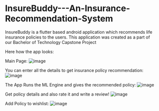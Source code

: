 # InsureBuddy---An-Insurance-Recommendation-System
InsureBuddy is a flutter based android application which recommends life insurance policies to the users. This application was created as a part of our Bachelor of Technology Capstone Project

Here how the app looks:

Main Page:
![image](https://user-images.githubusercontent.com/53830055/133074580-5c7bf89c-fe2c-418f-ba5b-0fe6fa18c546.png)

You can enter all the details to get insurance policy recommendation:
![image](https://user-images.githubusercontent.com/53830055/133074709-096d70c5-8814-433d-9017-0b1664fd3324.png)

The App Runs the ML Engine and gives the recommended policy:
![image](https://user-images.githubusercontent.com/53830055/133074786-91bb76f7-d064-45bb-8dbf-716789c2599e.png)

Get policy details and also rate it and write a review!
![image](https://user-images.githubusercontent.com/53830055/133074952-6dafbb93-af9a-428b-99be-6d39d9a9b3aa.png)

Add Policy to wishlist:
![image](https://user-images.githubusercontent.com/53830055/133075004-22d0ef33-dbff-4f17-bed1-41d594e4e4c6.png)

